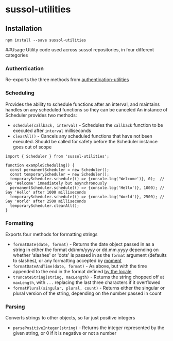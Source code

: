# sussol-utilities

## Installation
```npm install --save sussol-utilities```

##Usage
Utility code used across sussol repositories, in four different categories

### Authentication
Re-exports the three methods from [authentication-utilities](https://github.com/sussol/authentication-utilities)

### Scheduling
Provides the ability to schedule functions after an interval, and maintains handles on any scheduled functions so they can be canceled
An instance of Scheduler provides two methods:
* ```schedule(callback, interval)``` - Schedules the ```callback``` function to be executed after ```interval``` milliseconds
* ```clearAll()``` - Cancels any scheduled functions that have not been executed. Should be called for safety before the Scheduler instance goes out of scope

```
import { Scheduler } from 'sussol-utilities';

function exampleScheduling() {
  const permanentScheduler = new Scheduler();
  const temporaryScheduler = new Scheduler();
  temporaryScheduler.schedule(() => {console.log('Welcome')}, 0);  // Say 'Welcome' immediately but asynchronously
  permanentScheduler.schedule(() => {console.log('Hello')}, 1000); // Say 'Hello' after 1000 milliseconds
  temporaryScheduler.schedule(() => {console.log('World')}, 2500); // Say 'World' after 2500 milliseconds
  temporaryScheduler.clearAll();
}
```

### Formatting
Exports four methods for formatting strings
* ```formatDate(date, format)``` - Returns the date object passed in as a string in either the format dd/mm/yyyy or dd.mm.yyyy depending on whether 'slashes' or 'dots' is passed in as the ```format``` argument (defaults to slashes), or any formatting accepted by [moment](https://www.npmjs.com/package/moment)
* ```formatDateAndTime(date, format)``` - As above, but with the time appended to the end in the format defined [by the locale](https://developer.mozilla.org/en-US/docs/Web/JavaScript/Reference/Global_Objects/Date/toLocaleTimeString)
* ```truncateString(string, maxLength)``` - Returns the string chopped off at ```maxLength```, with ```...``` replacing the last three characters if it overflowed
* ```formatPlural(singular, plural, count)``` - Returns either the singular or plural version of the string, depending on the number passed in count

### Parsing
Converts strings to other objects, so far just positive integers
* ```parsePositiveInteger(string)``` - Returns the integer represented by the given string, or 0 if it is negative or not a number
